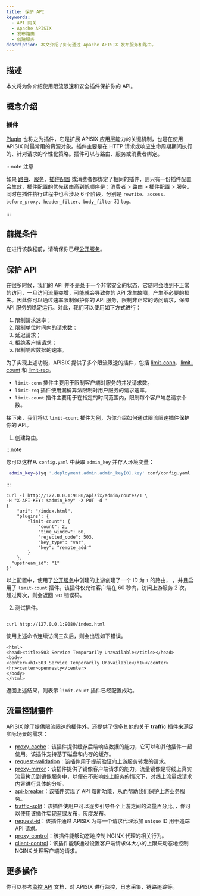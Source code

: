```yaml
---
title: 保护 API
keywords:
  - API 网关
  - Apache APISIX
  - 发布路由
  - 创建服务
description: 本文介绍了如何通过 Apache APISIX 发布服务和路由。
---
```


<!--
#
# Licensed to the Apache Software Foundation (ASF) under one or more
# contributor license agreements.  See the NOTICE file distributed with
# this work for additional information regarding copyright ownership.
# The ASF licenses this file to You under the Apache License, Version 2.0
# (the "License"); you may not use this file except in compliance with
# the License.  You may obtain a copy of the License at
#
#     http://www.apache.org/licenses/LICENSE-2.0
#
# Unless required by applicable law or agreed to in writing, software
# distributed under the License is distributed on an "AS IS" BASIS,
# WITHOUT WARRANTIES OR CONDITIONS OF ANY KIND, either express or implied.
# See the License for the specific language governing permissions and
# limitations under the License.
#
-->

## 描述

本文将为你介绍使用限流限速和安全插件保护你的 API。

## 概念介绍

### 插件

[Plugin](../terminology/plugin.md) 也称之为插件，它是扩展 APISIX 应用层能力的关键机制，也是在使用 APISIX 时最常用的资源对象。插件主要是在 HTTP 请求或响应生命周期期间执行的、针对请求的个性化策略。插件可以与路由、服务或消费者绑定。

:::note 注意

如果 [路由](../terminology/route.md)、[服务](../terminology/service.md)、[插件配置](../terminology/plugin-config.md) 或消费者都绑定了相同的插件，则只有一份插件配置会生效，插件配置的优先级由高到低顺序是：消费者 > 路由 > 插件配置 > 服务。同时在插件执行过程中也会涉及 6 个阶段，分别是 `rewrite`、`access`、`before_proxy`、`header_filter`、`body_filter` 和 `log`。

:::

## 前提条件

在进行该教程前，请确保你已经[公开服务](./expose-api.md)。

## 保护 API

在很多时候，我们的 API 并不是处于一个非常安全的状态，它随时会收到不正常的访问，一旦访问流量突增，可能就会导致你的 API 发生故障，产生不必要的损失。因此你可以通过速率限制保护你的 API 服务，限制非正常的访问请求，保障 API 服务的稳定运行。对此，我们可以使用如下方式进行：

1. 限制请求速率；
2. 限制单位时间内的请求数；
3. 延迟请求；
4. 拒绝客户端请求；
5. 限制响应数据的速率。

为了实现上述功能，APISIX 提供了多个限流限速的插件，包括 [limit-conn](../plugins/limit-conn.md)、[limit-count](../plugins/limit-count.md) 和 [limit-req](../plugins/limit-req.md)。

- `limit-conn` 插件主要用于限制客户端对服务的并发请求数。
- `limit-req` 插件使用漏桶算法限制对用户服务的请求速率。
- `limit-count` 插件主要用于在指定的时间范围内，限制每个客户端总请求个数。

接下来，我们将以 `limit-count` 插件为例，为你介绍如何通过限流限速插件保护你的 API。

1. 创建路由。

:::note

您可以这样从 `config.yaml` 中获取 `admin_key` 并存入环境变量：

```bash
 admin_key=$(yq '.deployment.admin.admin_key[0].key' conf/config.yaml | sed 's/"//g')
```

:::

```shell
curl -i http://127.0.0.1:9180/apisix/admin/routes/1 \
-H "X-API-KEY: $admin_key" -X PUT -d '
{
    "uri": "/index.html",
    "plugins": {
        "limit-count": {
            "count": 2,
            "time_window": 60,
            "rejected_code": 503,
            "key_type": "var",
            "key": "remote_addr"
        }
    },
  "upstream_id": "1"
}'

```

以上配置中，使用了[公开服务](./expose-api.md)中创建的上游创建了一个 ID 为 `1` 的路由， ，并且启用了 `limit-count` 插件。该插件仅允许客户端在 60 秒内，访问上游服务 2 次，超过两次，则会返回 `503` 错误码。

2. 测试插件。

```shell

curl http://127.0.0.1:9080/index.html

```

使用上述命令连续访问三次后，则会出现如下错误。

```
<html>
<head><title>503 Service Temporarily Unavailable</title></head>
<body>
<center><h1>503 Service Temporarily Unavailable</h1></center>
<hr><center>openresty</center>
</body>
</html>
```

返回上述结果，则表示 `limit-count` 插件已经配置成功。

## 流量控制插件

APISIX 除了提供限流限速的插件外，还提供了很多其他的关于 **traffic** 插件来满足实际场景的需求：

- [proxy-cache](../plugins/proxy-cache.md)：该插件提供缓存后端响应数据的能力，它可以和其他插件一起使用。该插件支持基于磁盘和内存的缓存。
- [request-validation](../plugins/request-validation.md)：该插件用于提前验证向上游服务转发的请求。
- [proxy-mirror](../plugins/proxy-mirror.md)：该插件提供了镜像客户端请求的能力。流量镜像是将线上真实流量拷贝到镜像服务中，以便在不影响线上服务的情况下，对线上流量或请求内容进行具体的分析。
- [api-breaker](../plugins/api-breaker.md)：该插件实现了 API 熔断功能，从而帮助我们保护上游业务服务。
- [traffic-split](../plugins/traffic-split.md)：该插件使用户可以逐步引导各个上游之间的流量百分比。，你可以使用该插件实现蓝绿发布，灰度发布。
- [request-id](../plugins/request-id.md)：该插件通过 APISIX 为每一个请求代理添加 `unique` ID 用于追踪 API 请求。
- [proxy-control](../plugins/proxy-control.md)：该插件能够动态地控制 NGINX 代理的相关行为。
- [client-control](../plugins/client-control.md)：该插件能够通过设置客户端请求体大小的上限来动态地控制 NGINX 处理客户端的请求。

## 更多操作

你可以参考[监控 API](./observe-your-api.md) 文档，对 APISIX 进行监控，日志采集，链路追踪等。
